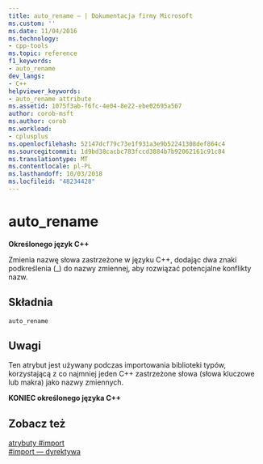 ```yaml
---
title: auto_rename — | Dokumentacja firmy Microsoft
ms.custom: ''
ms.date: 11/04/2016
ms.technology:
- cpp-tools
ms.topic: reference
f1_keywords:
- auto_rename
dev_langs:
- C++
helpviewer_keywords:
- auto_rename attribute
ms.assetid: 1075f3ab-f6fc-4e04-8e22-ebe02695a567
author: corob-msft
ms.author: corob
ms.workload:
- cplusplus
ms.openlocfilehash: 52147dcf79c73e1f931a3e9b52241308def864c4
ms.sourcegitcommit: 1d9bd38cacbc783fccd3884b7b92062161c91c84
ms.translationtype: MT
ms.contentlocale: pl-PL
ms.lasthandoff: 10/03/2018
ms.locfileid: "48234428"
---
```

# <a name="autorename"></a>auto_rename

**Określonego język C++**

Zmienia nazwę słowa zastrzeżone w języku C++, dodając dwa znaki podkreślenia (_) do nazwy zmiennej, aby rozwiązać potencjalne konflikty nazw.

## <a name="syntax"></a>Składnia

```
auto_rename
```

## <a name="remarks"></a>Uwagi

Ten atrybut jest używany podczas importowania biblioteki typów, korzystającą z co najmniej jeden C++ zastrzeżone słowa (słowa kluczowe lub makra) jako nazwy zmiennych.

**KONIEC określonego języka C++**

## <a name="see-also"></a>Zobacz też

[atrybuty #import](../preprocessor/hash-import-attributes-cpp.md)<br/>
[#import — dyrektywa](../preprocessor/hash-import-directive-cpp.md)